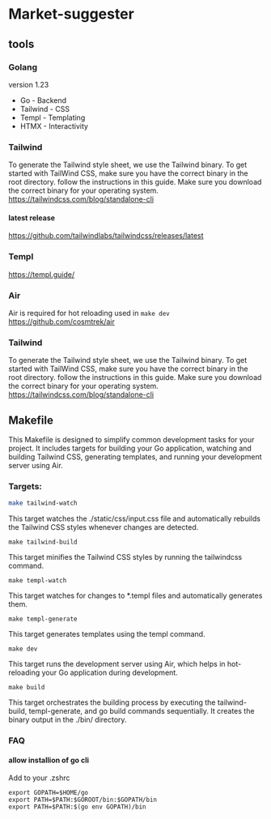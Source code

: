 # Market-suggester
## tools
### Golang
version 1.23


* Go - Backend
* Tailwind - CSS
* Templ - Templating
* HTMX - Interactivity

### Tailwind
To generate the Tailwind style sheet, we use the Tailwind binary. To get started with TailWind CSS, make sure you have the correct binary in the root directory. follow the instructions in this guide. Make sure you download the correct binary for your operating system.
https://tailwindcss.com/blog/standalone-cli
#### latest release 
https://github.com/tailwindlabs/tailwindcss/releases/latest

### Templ
https://templ.guide/

### Air
Air is required for hot reloading used in ```make dev```
https://github.com/cosmtrek/air

### Tailwind
To generate the Tailwind style sheet, we use the Tailwind binary. To get started with TailWind CSS, make sure you have the correct binary in the root directory. follow the instructions in this guide. Make sure you download the correct binary for your operating system.
https://tailwindcss.com/blog/standalone-cli


## Makefile
This Makefile is designed to simplify common development tasks for your project. It includes targets for building your Go application, watching and building Tailwind CSS, generating templates, and running your development server using Air.

### Targets:
```bash
make tailwind-watch
```
This target watches the ./static/css/input.css file and automatically rebuilds the Tailwind CSS styles whenever changes are detected.

```
make tailwind-build
```
This target minifies the Tailwind CSS styles by running the tailwindcss command.

```
make templ-watch
```
This target watches for changes to *.templ files and automatically generates them.


```
make templ-generate
```
This target generates templates using the templ command.


```
make dev
```
This target runs the development server using Air, which helps in hot-reloading your Go application during development.

```
make build
```
This target orchestrates the building process by executing the tailwind-build, templ-generate, and go build commands sequentially. It creates the binary output in the ./bin/ directory.


### FAQ
#### allow installion of go cli
Add to your .zshrc 
```
export GOPATH=$HOME/go
export PATH=$PATH:$GOROOT/bin:$GOPATH/bin
export PATH=$PATH:$(go env GOPATH)/bin
```